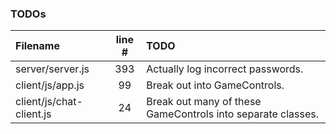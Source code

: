 ### TODOs
| Filename | line # | TODO
|:------|:------:|:------
| server/server.js | 393 | Actually log incorrect passwords.
| client/js/app.js | 99 | Break out into GameControls.
| client/js/chat-client.js | 24 | Break out many of these GameControls into separate classes.